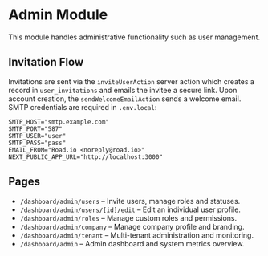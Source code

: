 # Admin Module

This module handles administrative functionality such as user management.

## Invitation Flow

Invitations are sent via the `inviteUserAction` server action which creates a record in `user_invitations` and emails the invitee a secure link.
Upon account creation, the `sendWelcomeEmailAction` sends a welcome email. SMTP credentials are required in `.env.local`:

```
SMTP_HOST="smtp.example.com"
SMTP_PORT="587"
SMTP_USER="user"
SMTP_PASS="pass"
EMAIL_FROM="Road.io <noreply@road.io>"
NEXT_PUBLIC_APP_URL="http://localhost:3000"
```

## Pages

- `/dashboard/admin/users` – Invite users, manage roles and statuses.
- `/dashboard/admin/users/[id]/edit` – Edit an individual user profile.
- `/dashboard/admin/roles` – Manage custom roles and permissions.
- `/dashboard/admin/company` – Manage company profile and branding.
- `/dashboard/admin/tenant` – Multi-tenant administration and monitoring.
- `/dashboard/admin` – Admin dashboard and system metrics overview.

